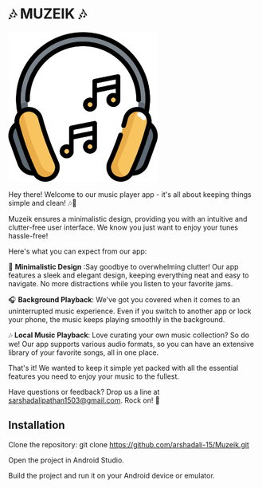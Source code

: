 # 🎶 MUZEIK 🎶

<img src="app/src/main/res/drawable/logo.png" alt="Image Description" width="300">





Hey there! Welcome to our music player app - it's all about keeping things simple and clean! 🎶📱

Muzeik ensures a minimalistic design, providing you with an intuitive and clutter-free user interface. We know you just want to enjoy your tunes hassle-free!

Here's what you can expect from our app:

🎵  **Minimalistic Design** :Say goodbye to overwhelming clutter! Our app features a sleek and elegant design, keeping everything neat and easy to navigate. No more distractions while you listen to your favorite jams.

🎧 **Background Playback**: We've got you covered when it comes to an uninterrupted music experience. Even if you switch to another app or lock your phone, the music keeps playing smoothly in the background.

🎶 **Local Music Playback**: Love curating your own music collection? So do we! Our app supports various audio formats, so you can have an extensive library of your favorite songs, all in one place.

That's it! We wanted to keep it simple yet packed with all the essential features you need to enjoy your music to the fullest.




Have questions or feedback? Drop us a line at sarshadalipathan1503@gmail.com. Rock on! 🤘








## Installation

Clone the repository: git clone https://github.com/arshadali-15/Muzeik.git

Open the project in Android Studio.

Build the project and run it on your Android device or emulator.
    

